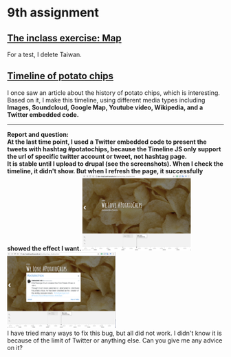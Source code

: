 # 9th assignment
<h2><a href="http://dev-holyif.pantheonsite.io/map3/"> The inclass exercise: Map </a></h2>
<p> For a test, I delete Taiwan.</p>
<h2><a href="http://dev-holyif.pantheonsite.io/timeline/chips_timeline.html">Timeline of potato chips</a></h2>
<p> I once saw an article about the history of potato chips, which is interesting. Based on it, I make this timeline, using different media types including <strong>Images, Soundcloud, Google Map, Youtube video, Wikipedia, and a Twitter embedded code.</strong></p>

<hr>
<b>Report and question:
<br>At the last time point, I used a Twitter embedded code to present the tweets with hashtag #potatochips, because the Timeline JS only support the url of specific twitter account or tweet, not hashtag page.
<br>It is stable until I upload to drupal (see the screenshots). When I check the timeline, it didn't show. But when I refresh the page, it successfully showed the effect I want.
<img src="fail.png" height="50%" width="50%" ><img src="successful.png" height="50%" width="50%" ></b>
<br>I have tried many ways to fix this bug, but all did not work. I didn't know it is because of the limit of Twitter or anything else. Can you give me any advice on it?
